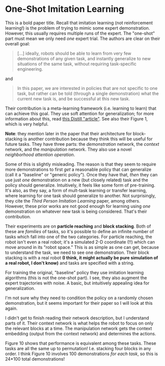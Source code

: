 # One-Shot Imitation Learning

This is a bold paper title. Recall that imitation learning (not reinforcement
learning!) is the problem of trying to mimic some expert demonstration. However,
this usually requires multiple runs of the expert. The "one-shot" part must mean
we only need *one* expert trial.  The authors are clear on their overall goal:

> [...] ideally, robots should be able to learn from very few demonstrations of
> any given task, and instantly generalize to new situations of the same task,
> without requiring task-specific engineering.

and

> In this paper, we are interested in policies that are not specific to one
> task, but rather can be told (through a single demonstration) what the current
> new task is, and be successful at this new task.

Their contribution is a meta-learning framework (i.e. learning to learn) that
can achieve this goal. They use soft attention for generalization; for more
information about this, read [this Distill "article"][1]. See also their Figure
1, which is very helpful.

**Note**: they mention later in the paper that their architecture for
block-stacking is another contribution because they think this will be useful
for future tasks. They have three parts: the *demonstration* network, the
*context* network, and the *manipulation* network. They also use a novel
*neighborhood attention operation*.

Some of this is slightly misleading. The reason is that they seem to require
more demonstrations to first *get* a reasonable policy that can generalize (call
it a "baseline" or "generic policy"). Once they have that, *then* they can use
just *one* demonstration on a new (but closely related) task and the policy
should generalize. Intuitively, it feels like some form of pre-training. It's
also, as they say, a form of mult-task learning or transfer learning, where
learning for one task should generalize to another. Not surprisingly, they cite
the *Third Person Imitation Learning* paper, among others. However, these prior
works are not good enough for learning using *one* demonstration on whatever new
task is being considered. That's their contribution.

Their experiments are on **particle reaching** and **block stacking**. Both of
these are *families* of tasks, so it's possible to define an infinite number of
tasks which fall into one of the two categories. For particle reaching, the
robot isn't even a real robot; it's a simulated 2-D coordinate (!!) which can
move around in its "robot space." This is as simple as one can get, because to
understand the task, we need to see one demonstration. Their block stacking is
with a real robot **(I think, it might actually be pure simulation of a real
robot, I don't know)** and tasks are specified with a string.

For training the original, "baseline" policy they use imitation learning
algorithms (this is not the one-shot part). I see, they also augment the expert
trajectories with noise. A basic, but intuitively appealing idea for
generalization.

I'm not sure why they need to condition the policy on a randomly chosen
demonstration, but it seems important for their paper so I will look at this
again.

I didn't get to finish reading their network description, but I understand parts
of it. Their context network is what helps the robot to focus on only the
relevant blocks at a time. The manipulation network gets the context embedding
(output from the context network) and determines the actions.

Figure 10 shows that performance is equivalent among these tasks. These tasks
are all the same up to permutation! I.e. stacking four blocks in any order.
I think Figure 10 involves 100 demonstrations *for each task*, so this is 24*100
total demonstrations!

[1]:http://distill.pub/2016/augmented-rnns/
